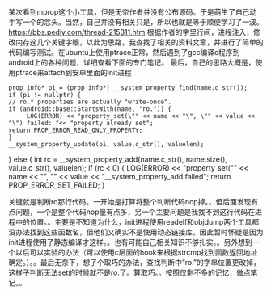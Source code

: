 某次看到mprop这个小工具，但是无奈作者并没有公布源码。于是萌生了自己动手写一个的念头。当然，自己并没有相关只是，所以也就是等于顺便学习了一波。https://bbs.pediy.com/thread-215311.htm  根据作者的字里行间，进程注入，修改内存这几个关键字眼，以此为思路，我查找了相关的资料文章，并进行了简单的代码编写测试。在ubuntu上使用ptrace正常，然后遇到了gcc编译c程序到android上的各种问题，详细查看下面的专门笔记。
最后，自己的思路大概是，使用ptrace来attach到安卓里面的init进程

    prop_info* pi = (prop_info*) __system_property_find(name.c_str());
    if (pi != nullptr) {
    // ro.* properties are actually "write-once".
    if (android::base::StartsWith(name, "ro.")) {
         LOG(ERROR) << "property_set(\"" << name << "\", \"" << value << "\") failed: "<< "property already set";
    return PROP_ERROR_READ_ONLY_PROPERTY;
    }
    __system_property_update(pi, value.c_str(), valuelen);
   } else {                                                                         int rc = __system_property_add(name.c_str(), name.size(), value.c_str(), valuelen);
    if (rc < 0) {                                                                     LOG(ERROR) << "property_set(\"" << name << "\", \"" << value << "__system_property_add failed";
    return PROP_ERROR_SET_FAILED;
    }
    
关键就是判断ro那行代码。一开始是打算将整个判断代码nop掉。。但后面发现有点问题，一个是整个代码nop量有点多，另一个主要问题是我找不到这行代码在进程中的位置。。主要是不知道为什么，init进程使用readelf和objdump两个工具都没办法找到这些函数名，但他们又确实不是使用动态链接库。因此暂时怀疑是因为init进程使用了静态编译才这样。。也有可能自己相关知识不够扎实。。另外想到一个以后可以实验的办法（可以使用c层面的hook来根据strcmp找到函数返回地址确定。）。。最后无奈下，想了个取巧的办法，查找判断中“ro.”的字串位置更改掉，这样子判断无法set的时候就不是ro.了。算取巧。。按照仅剩不多的记忆，做点笔记。。
